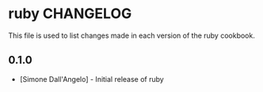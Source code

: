 ruby CHANGELOG
==============

This file is used to list changes made in each version of the ruby cookbook.

0.1.0
-----
- [Simone Dall'Angelo] - Initial release of ruby
